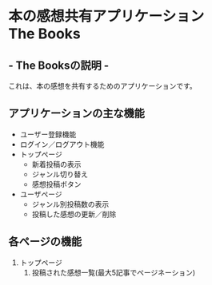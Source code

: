 # 本の感想共有アプリケーション<br>The Books

## - The Booksの説明 -
これは、本の感想を共有するためのアプリケーションです。

## アプリケーションの主な機能
- ユーザー登録機能
- ログイン／ログアウト機能
- トップページ
  - 新着投稿の表示
  - ジャンル切り替え
  - 感想投稿ボタン
- ユーザページ
  - ジャンル別投稿数の表示
  - 投稿した感想の更新／削除
## 各ページの機能
1. トップページ
    1. 投稿された感想一覧(最大5記事でページネーション)
